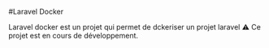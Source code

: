 #Laravel Docker

Laravel docker est un projet qui permet de dckeriser un projet laravel
:warning: Ce projet est en cours de développement. 